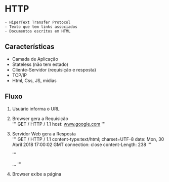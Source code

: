 # HTTP  
    - HiperText Transfer Protocol  
    - Texto que tem links associados  
    - Documentos escritos em HTML  
## Características  
- Camada de Aplicação 
- Stateless (não tem estado)  
- Cliente-Servidor (requisição e resposta)  
- TCP/IP  
- Html, Css, JS, midias  
## Fluxo  
1. Usuário informa o URL  
2. Browser gera a Requisição  
    '''
    GET / HTTP / 1.1
    host: www.google.com
    '''  
3. Servidor Web gera a Resposta  
    '''
    GET / HTTP / 1.1
    content-type:text/html; charset=UTF-8
    date: Mon, 30 Abril 2018 17:00:02 GMT
    connection: close
    content-Length: 238
    '''  

    '''
    <html> ...
    '''  
4. Browser exibe a página